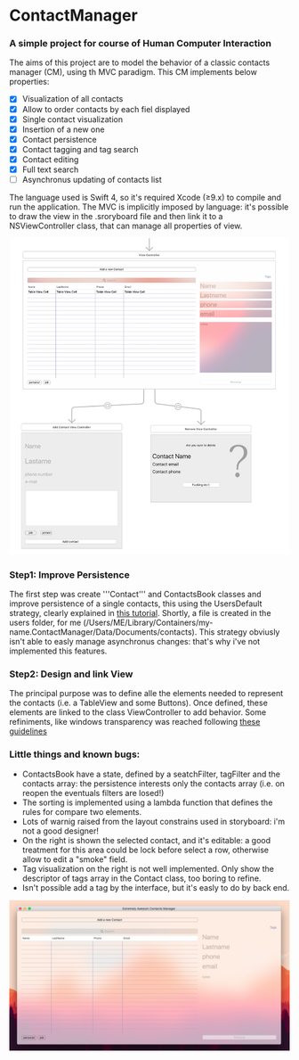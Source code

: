 # ContactManager
### A simple project for course of Human Computer Interaction
The aims of this project are to model the behavior of a classic contacts manager (CM), using th MVC paradigm.
This CM implements below properties:
- [x] Visualization of all contacts
- [x] Allow to order contacts by each fiel displayed
- [x] Single contact visualization
- [x] Insertion of a new one
- [x] Contact persistence
- [x] Contact tagging and tag search
- [x] Contact editing
- [x] Full text search
- [ ] Asynchronus updating of contacts list

The language used is Swift 4, so it's required Xcode (≥9.x) to compile and run the application. The MVC is implicitly imposed by language: it's possible to draw the view in the .sroryboard file and then link it to a NSViewController class, that can manage all properties of view.

![Xcode Design bulder](https://raw.githubusercontent.com/adelmassimo/ContactManager/master/redameImg/storyboard.png)

### Step1: Improve Persistence
The first step was create '''Contact''' and ContactsBook classes and improve persistence of a single contacts, this using the UsersDefault strategy, clearly explained in [this tutorial](https://developer.apple.com/documentation/foundation/userdefaults). Shortly, a file is created in the users folder, for me (/Users/ME/Library/Containers/my-name.ContactManager/Data/Documents/contacts). This strategy obviusly isn't able to easly manage asynchronus changes: that's why i've not implemented this features.

### Step2: Design and link View
The principal purpose was to define alle the elements needed to represent the contacts (i.e. a TableView and some Buttons). Once defined, these elements are linked to the class ViewController to add behavior.
Some refiniments, like windows transparency was reached following [these guidelines](https://developer.apple.com/documentation/appkit/nsvisualeffectview)

### Little things and known bugs:
* ContactsBook have a state, defined by a seatchFilter, tagFilter and the contacts array: the persistence interests only the contacts array (i.e. on reopen the eventuals filters are losed!)
* The sorting is implemented using a lambda function that defines the rules for compare two elements.
* Lots of warnig raised from the layout constrains used in storyboard: i'm not a good designer!
* On the right is shown the selected contact, and it's editable: a good treatment for this area could be lock before select a row, otherwise allow to edit a "smoke" field.
* Tag visualization on the right is not well implemented. Only show the descriptor of tags array in the Contact class, too boring to refine.
* Isn't possible add a tag by the interface, but it's easly to do by back end.

![First launch](https://raw.githubusercontent.com/adelmassimo/ContactManager/master/redameImg/start.png)